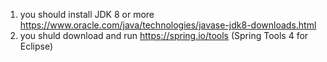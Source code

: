 1) you should install JDK 8 or more https://www.oracle.com/java/technologies/javase-jdk8-downloads.html
2) you shuld download and run https://spring.io/tools (Spring Tools 4 for Eclipse)
